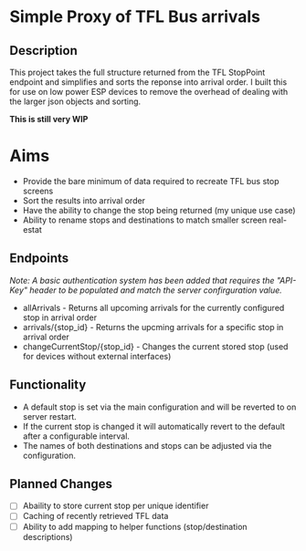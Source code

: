 # Simple Proxy of TFL Bus arrivals
## Description
This project takes the full structure returned from the TFL StopPoint endpoint and simplifies and sorts the reponse into arrival order. 
I built this for use on low power ESP devices to remove the overhead of dealing with the larger json objects and sorting. 

**This is still very WIP**

# Aims
- Provide the bare minimum of data required to recreate TFL bus stop screens
- Sort the results into arrival order
- Have the ability to change the stop being returned (my unique use case)
- Ability to rename stops and destinations to match smaller screen real-estat

## Endpoints
*Note: A basic authentication system has been added that requires the "API-Key" header to be populated and match the server confirguration value.*
- allArrivals - Returns all upcoming arrivals for the currently configured stop in arrival order
- arrivals/{stop_id} - Returns the upcming arrivals for a specific stop in arrival order
- changeCurrentStop/{stop_id} - Changes the current stored stop (used for devices without external interfaces)

## Functionality
- A default stop is set via the main configuration and will be reverted to on server restart.
- If the current stop is changed it will automatically revert to the default after a configurable interval.
- The names of both destinations and stops can be adjusted via the configuration.

## Planned Changes
- [ ] Abaility to store current stop per unique identifier
- [ ] Caching of recently retrieved TFL data
- [ ] Ability to add mapping to helper functions (stop/destination descriptions)
